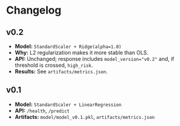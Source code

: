 # Changelog

## v0.2
- **Model:** `StandardScaler + Ridge(alpha=1.0)`
- **Why:** L2 regularization makes it more stable than OLS.
- **API:** Unchanged; response includes `model_version="v0.2"` and, if threshold is crossed, `high_risk`.
- **Results:** See `artifacts/metrics.json`.

## v0.1
- **Model:** `StandardScaler + LinearRegression`
- **API:** `/health`, `/predict`
- **Artifacts:** `model/model_v0.1.pkl`, `artifacts/metrics.json`


